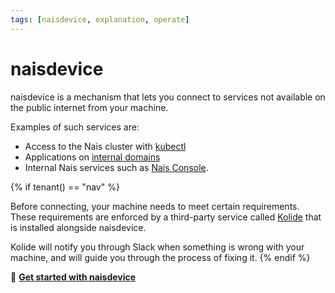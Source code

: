 ```yaml
---
tags: [naisdevice, explanation, operate]
---
```


# naisdevice

naisdevice is a mechanism that lets you connect to services not available on the public internet from your machine.

Examples of such services are:

- Access to the Nais cluster with [kubectl](../how-to/command-line-access.md)
- Applications on [internal domains](../../workloads/reference/environments.md)
- Internal Nais services such as [Nais Console](../console.md).

{% if tenant() == "nav" %}

Before connecting, your machine needs to meet certain requirements. These requirements are enforced by a third-party service called [Kolide](https://kolide.com/) that is installed alongside naisdevice.

Kolide will notify you through Slack when something is wrong with your machine, and will guide you through the process of fixing it.
{% endif %}

:dart: [**Get started with naisdevice**](how-to/install.md)

